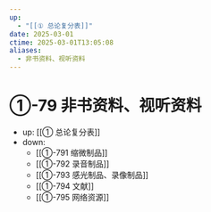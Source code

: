 ```yaml
---
up:
  - "[[① 总论复分表]]"
date: 2025-03-01
ctime: 2025-03-01T13:05:08
aliases:
  - 非书资料、视听资料
---
```


# ①-79 非书资料、视听资料

- up: [[① 总论复分表]]
- down:	
	- [[①-791 缩微制品]]
	- [[①-792 录音制品]]
	- [[①-793 感光制品、录像制品]]
	- [[①-794 文献]]
	- [[①-795 网络资源]]
	
